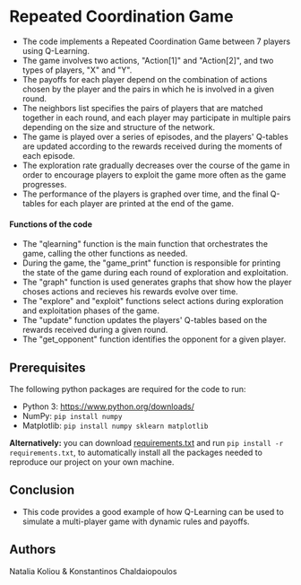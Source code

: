 # Repeated Coordination Game

* The code implements a Repeated Coordination Game between 7 players using Q-Learning.
* The game involves two actions, "Action[1]" and "Action[2]", and two types of players, "X" and "Y".
* The payoffs for each player depend on the combination of actions chosen by the player and the pairs in which he is involved in a given round.
* The neighbors list specifies the pairs of players that are matched together in each round, and each player may participate in multiple pairs depending on the size and structure of the network.
* The game is played over a series of episodes, and the players' Q-tables are updated according to the rewards received during the moments of each episode.
* The exploration rate gradually decreases over the course of the game in order to encourage players to exploit the game more often as the game progresses.
* The performance of the players is graphed over time, and the final Q-tables for each player are printed at the end of the game.


#### Functions of the code ####
* The "qlearning" function is the main function that orchestrates the game, calling the other functions as needed.
* During the game, the "game_print" function is responsible for printing the state of the game during each round of exploration and exploitation.
* The "graph" function is used generates graphs that show how the player choses actions and recieves his rewards evolve over time.
* The "explore" and "exploit" functions select actions during exploration and exploitation phases of the game. 
* The "update" function updates the players' Q-tables based on the rewards received during a given round.
* The "get_opponent" function identifies the opponent for a given player.


## Prerequisites
The following python packages are required for the code to run:
* Python 3: https://www.python.org/downloads/
* NumPy: ```pip install numpy```
* Matplotlib: ```pip install numpy sklearn matplotlib```

**Alternatively:** you can download [requirements.txt](https://github.com/nataliakoliou/Repeated-Coordination-Game/blob/main/requirements.txt) and run ```pip install -r requirements.txt```, to automatically install all the packages needed to reproduce our project on your own machine.

## Conclusion
* This code provides a good example of how Q-Learning can be used to simulate a multi-player game with dynamic rules and payoffs.

## Authors
Natalia Koliou & Konstantinos Chaldaiopoulos
